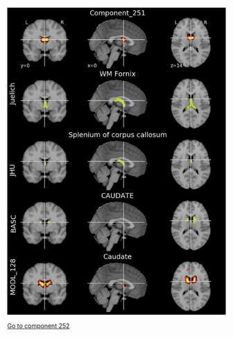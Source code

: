 


![251](preliminary/251.jpg "Component 251")

[Go to component 252](https://parietal-inria.github.io/MODL_atlas/1024/252 "Component 252")
